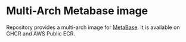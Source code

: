 # Multi-Arch Metabase image

Repository provides a multi-arch image for [MetaBase](https://www.metabase.com/).
It is available on GHCR and AWS Public ECR.
